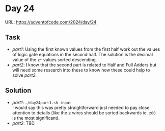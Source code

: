 # Day 24

URL: https://adventofcode.com/2024/day/24

## Task
* _part1_: Using the first known values from the first half work out the values of logic gate equations in the second half. The solution is the decimal value of the `z*` values sorted descending.
* _part2_: I know that the second part is related to Half and Full Adders but will need some research into these to know how these could help to solve _part2_.

## Solution
* _part1_: `./day24part1.sh input`\
I would say this was pretty straightforward just needed to pay close attention to details (like the z wires should be sorted backwards ie. `z00` is the most significant).
* _part2_: TBD
